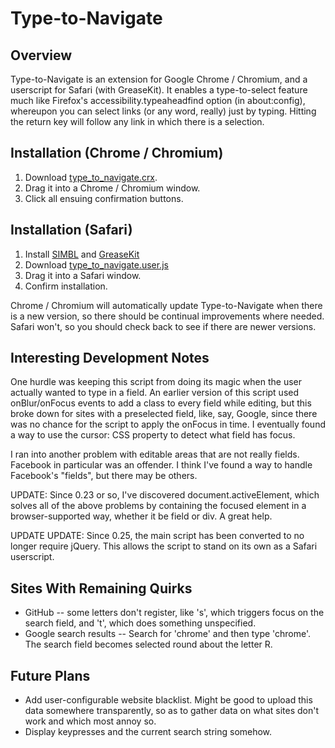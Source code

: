 Type-to-Navigate
================

Overview
--------

Type-to-Navigate is an extension for Google Chrome / Chromium, and a userscript for Safari (with GreaseKit). It enables a type-to-select feature much like Firefox's accessibility.typeaheadfind option (in about:config), whereupon you can select links (or any word, really) just by typing. Hitting the return key will follow any link in which there is a selection.

Installation (Chrome / Chromium)
--------------------------------
1. Download [type_to_navigate.crx](http://github.com/dbergey/type_to_navigate_chrome/raw/master/type_to_navigate.crx).
2. Drag it into a Chrome / Chromium window.
3. Click all ensuing confirmation buttons.

Installation (Safari)
---------------------
1. Install [SIMBL](http://www.culater.net/software/SIMBL/SIMBL.php) and [GreaseKit](http://8-p.info/greasekit/)
2. Download [type_to_navigate.user.js](http://github.com/dbergey/type_to_navigate_chrome/raw/master/type_to_navigate/type_to_navigate.user.js)
3. Drag it into a Safari window.
4. Confirm installation.

Chrome / Chromium will automatically update Type-to-Navigate when there is a new version, so there should be continual improvements where needed. Safari won't, so you should check back to see if there are newer versions.

Interesting Development Notes
-----------------------------

One hurdle was keeping this script from doing its magic when the user actually wanted to type in a field. An earlier version of this script used onBlur/onFocus events to add a class to every field while editing, but this broke down for sites with a preselected field, like, say, Google, since there was no chance for the script to apply the onFocus in time. I eventually found a way to use the cursor: CSS property to detect what field has focus.

I ran into another problem with editable areas that are not really fields. Facebook in particular was an offender. I think I've found a way to handle Facebook's "fields", but there may be others.

UPDATE: Since 0.23 or so, I've discovered document.activeElement, which solves all of the above problems by containing the focused element in a browser-supported way, whether it be field or div. A great help.

UPDATE UPDATE: Since 0.25, the main script has been converted to no longer require jQuery. This allows the script to stand on its own as a Safari userscript.

Sites With Remaining Quirks
---------------------------

- GitHub -- some letters don't register, like 's', which triggers focus on the search field, and 't', which does something unspecified.
- Google search results -- Search for 'chrome' and then type 'chrome'. The search field becomes selected round about the letter R.

Future Plans
------------

- Add user-configurable website blacklist. Might be good to upload this data somewhere transparently, so as to gather data on what sites don't work and which most annoy so.
- Display keypresses and the current search string somehow.
